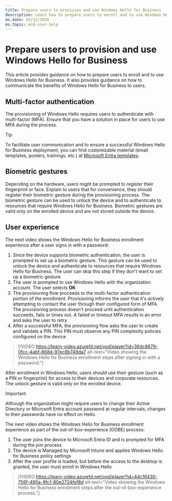 ```yaml
---
title: Prepare users to provision and use Windows Hello for Business
description: Learn how to prepare users to enroll and to use Windows Hello for Business.
ms.date: 03/12/2024
ms.topic: end-user-help
---
```


# Prepare users to provision and use Windows Hello for Business

This article provides guidance on how to prepare users to enroll and to use Windows Hello for Business. It also provides guidance on how to communicate the benefits of Windows Hello for Business to users.

## Multi-factor authentication

The provisioning of Windows Hello requires users to authenticate with multi-factor (MFA). Ensure that you have a solution in place for users to use MFA during the process.

> [!TIP]
> To facilitate user communication and to ensure a successful Windows Hello for Business deployment, you can find customizable material (email templates, posters, trainings, etc.) at [Microsoft Entra templates](https://aka.ms/adminmails).

## Biometric gestures

Depending on the hardware, users might be prompted to register their fingerprint or face. Explain to users that for convenience, they should register their biometric gesture during the provisioning process. The biometric gesture can be used to unlock the device and to authenticate to resources that require Windows Hello for Business. Biometric gestures are valid only on the enrolled device and are not stored outside the device.

## User experience

The next video shows the Windows Hello for Business enrollment experience after a user signs in with a password:

1. Since the device supports biometric authentication, the user is prompted to set up a biometric gesture. This gesture can be used to unlock the device and authenticate to resources that require Windows Hello for Business. The user can skip this step if they don't want to set up a biometric gesture
1. The user is prompted to use Windows Hello with the organization account. The user selects **OK**
1. The provisioning flow proceeds to the multi-factor authentication portion of the enrollment. Provisioning informs the user that it's actively attempting to contact the user through their configured form of MFA. The provisioning process doesn't proceed until authentication succeeds, fails or times out. A failed or timeout MFA results in an error and asks the user to retry
1. After a successful MFA, the provisioning flow asks the user to create and validate a PIN. This PIN must observe any PIN complexity policies configured on the device

> [!VIDEO https://learn-video.azurefd.net/vod/player?id=36dc8679-0fcc-4abf-868d-97ec8b749da7 alt-text="Video showing the Windows Hello for Business enrollment steps after signing in with a password."]

After enrollment in Windows Hello, users should use their gesture (such as a PIN or fingerprint) for access to their devices and corporate resources. The unlock gesture is valid only on the enrolled device.

> [!IMPORTANT]
> Although the organization might require users to change their Active Directory or Microsoft Entra account password at regular intervals, changes to their passwords have no effect on Hello.

The next video shows the Windows Hello for Business enrollment experience as part of the out-of-box-experience (OOBE) process:

1. The user joins the device to Microsoft Entra ID and is prompted for MFA during the join process
1. The device is Managed by Microsoft Intune and applies Windows Hello for Business policy settings
1. After the user profile is loaded, but before the access to the desktop is granted, the user must enroll in Windows Hello

> [!VIDEO https://learn-video.azurefd.net/vod/player?id=44c16430-756f-490a-9fc1-80e2724fef8d alt-text="Video showing the Windows Hello for Business enrollment steps after the out-of-box-experience process."]